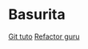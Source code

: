 # Basurita

[Git tuto](https://learngitbranching.js.org/?locale=es_ES)
[Refactor guru](https://refactoring.guru/es)
